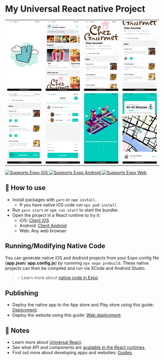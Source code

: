 # My Universal React native Project

<table>
  <tr>
    <td align="center">
      <img src="covers/cover1.png?raw=true" alt="Template Screenshot" width="150">
    </td>
    <td align="center">
      <img src="covers/cover2.png?raw=true" alt="Template Screenshot" width="150">
    </td>
    <td align="center">
      <img src="covers/cover3.png?raw=true" alt="Template Screenshot" width="150">
    </td>
    <td align="center">
      <img src="covers/cover4.png?raw=true" alt="Template Screenshot" width="150">
    </td>
  </tr>
  <tr>
    <td align="center">
      <img src="covers/cover5.png?raw=true" alt="Template Screenshot" width="150">
    </td>
    <td align="center">
      <img src="covers/cover6.png?raw=true" alt="Template Screenshot" width="150">
    </td>
    <td align="center">
      <img src="covers/cover7.png?raw=true" alt="Template Screenshot" width="150">
    </td>
    <td align="center">
      <img src="covers/cover8.png?raw=true" alt="Template Screenshot" width="150">
    </td>
  </tr>
</table>

<p>
  <!-- iOS -->
  <a href="https://itunes.apple.com/app/apple-store/id982107779">
    <img alt="Supports Expo iOS" longdesc="Supports Expo iOS" src="https://img.shields.io/badge/iOS-4630EB.svg?style=flat-square&logo=APPLE&labelColor=999999&logoColor=fff" />
  </a>
  <!-- Android -->
  <a href="https://play.google.com/store/apps/details?id=host.exp.exponent&referrer=blankexample">
    <img alt="Supports Expo Android" longdesc="Supports Expo Android" src="https://img.shields.io/badge/Android-4630EB.svg?style=flat-square&logo=ANDROID&labelColor=A4C639&logoColor=fff" />
  </a>
  <!-- Web -->
  <a href="https://docs.expo.dev/workflow/web/">
    <img alt="Supports Expo Web" longdesc="Supports Expo Web" src="https://img.shields.io/badge/web-4630EB.svg?style=flat-square&logo=GOOGLE-CHROME&labelColor=4285F4&logoColor=fff" />
  </a>
</p>

## 🚀 How to use

- Install packages with `yarn` or `npm install`.
  - If you have native iOS code run `npx pod-install`
- Run `yarn start` or `npm run start` to start the bundler.
- Open the project in a React runtime to try it:
  - iOS: [Client iOS](https://itunes.apple.com/app/apple-store/id982107779)
  - Android: [Client Android](https://play.google.com/store/apps/details?id=host.exp.exponent&referrer=blankexample)
  - Web: Any web browser

## Running/Modifying Native Code

You can generate native iOS and Android projects from your Expo config file (**app.json**/ **app.config.js**) by runnning `npx expo prebuild`. These native projects can then be compiled and run via XCode and Android Studio.

> 💡 Learn more about [native code in Expo](https://docs.expo.dev/workflow/customizing/)

## Publishing

- Deploy the native app to the App store and Play store using this guide: [Deployment](https://docs.expo.dev/distribution/app-stores/).
- Deploy the website using this guide: [Web deployment](https://docs.expo.dev/distribution/publishing-websites/).

## 📝 Notes

- Learn more about [Universal React](https://docs.expo.dev/).
- See what API and components are [available in the React runtimes](https://docs.expo.dev/versions/latest/).
- Find out more about developing apps and websites: [Guides](https://docs.expo.dev/guides/).
